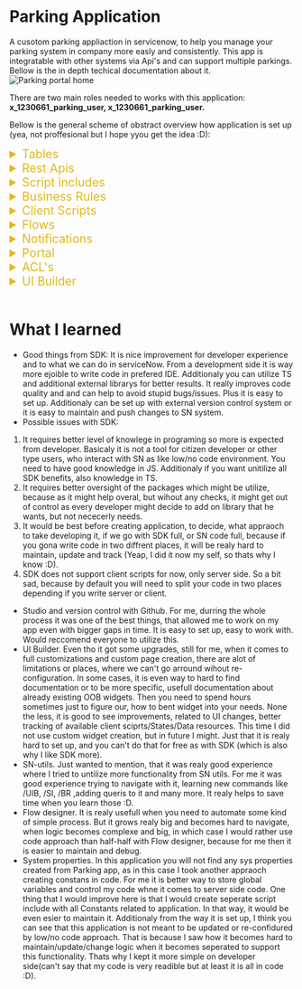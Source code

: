 # Parking Application

A cusotom parking appliaction in servicenow, to help you manage your parking system in company more easly and consistently. This app is integratable with other systems via Api's and can support multiple parkings. Bellow is the in depth techical documentation about it.
![Parking portal home](https://github.com/user-attachments/assets/96363261-9005-4e27-bdbd-8c8a00388132)

There are two main roles needed to works with this application:
**x_1230661_parking_user, x_1230661_parking_user.**

Bellow is the general scheme of obstract overview how application is set up (yea, not proffesional but I hope yyou get the idea :D):

<details>
<summary style="color: #e1b91d; font-size: 21px">Tables</summary>

<h3 style="color: #3cb996">Parking Lists Tables</h3>

This table stores all parkings of the company.
These are custom fields besides

| Label            | Description                                  |
| :--------------- | :------------------------------------------- |
| `Number`         | Unique number of parking                     |
| `Name`           | **Required**. Name of parking                |
| `Location`       | **Required**. Adress of the parking          |
| `Parking places` | **Required**. Total available parking places |
| `Active`         | Status of parking                            |

<h3 style="color: #3cb996"> Parking requests table</h3>

This table stores all parkings of the company.

| Label                | Description                                                       |
| :------------------- | :---------------------------------------------------------------- |
| `Plate number`       | **Required**. Car plate number                                    |
| `Approve status`     | Status of the request                                             |
| `Requested by`       | **Required**. User who requested parking. Referemce to user table |
| `Additional details` | Additional details about request                                  |
| `Reservation date`   | Parking reservation date                                          |
| `Parking name`       | Reference to parking list table record                            |
| `Rejection reason`   | Reference to parking list table record                            |

</details>

<details>
<summary style="color: #e1b91d; font-size: 21px">Rest Apis</summary>
To interact with apis, user needs to have above mentioned roles.

<details>
<summary style="color: #2dd92d; font-size: 18px">Rest Apis For Parking Lists table</summary>

<br/>
<h3 style="color: #3cb996"> Create</h3>

Create a parking in parking list table.

```http
  Post /api/x_1230661_parking/parking_list/create
```

#### Type: Json

#### Response: Json

Request body
| Field | Type | Description |
| :-------- | :------- | :------------------------- |
|`parkingName`| `string` | **Required**. Your parking name |
|`parkingLocation`| `string` | **Required**. Your parking adress |
|`parkingSlots`| `number` | **Required**. Your total parking places |

<details>
<summary>Example request:</summary>

```javascript
{
    "parkingName": "Parking test name",
    "parkingLocation": "Los Angels, 35-255",
    "parkingSlots": 120
}
```

#### Example response:

```javascript
{
    "result": {
        "message": "New parking was created: PAR0001016!"
    }
}
```

</details>
<br/><br/>
<h3 style="color: #3cb996"> Update </h3>

Update parking on parking list table

```http
  PATCH /api/x_1230661_parking/parking_list/update/{number}
```

#### Types: Requests->Json, Response-> Json

| Parameter | Type     | Description                               |
| :-------- | :------- | :---------------------------------------- |
| `number`  | `string` | **Required**. Number of parking to update |

Request body (can be one, couple or all)
| Field | Type | Description |
| :-------- | :------- | :------------------------- |
|`parkingName`| `string` | Your parking name |
|`parkingLocation`| `string` | Your parking adress |
|`parkingSlots`| `number` | Your total parking places |
|`parkingValid`| `string` | Make active or deactivate parking. "true" or "false"|

<details>
<summary>Example request:</summary>

```javascript
api/x_1230661_parking/parking_list/update/PAR0001016

{
    "parkingSlots": 100
}
```

</details>

<details>
<summary>Example response:</summary>

```javascript
{
    "result": {
        "parkingNumber": "PAR0001016",
        "parkingName": "Parking test name",
        "parkingLocation": "Los Angels, 35-255",
        "parkingSlots": "100"
    }
}
```

</details>

<br/><br/>

<h3 style="color: #3cb996"> Read single record</h3>

Fetch data about single parking from parking list table.

```http
  GET /api/x_1230661_parking/parking_list/read/{number}
```

#### Types: Requests->Json, Response-> Json

| Parameter | Type     | Description                            |
| :-------- | :------- | :------------------------------------- |
| `number`  | `string` | **Required**. Number of parking to get |

#### Example request:

```javascript
/api/x_1230661_parking/parking_list/read/PAR0001016
```

<details>
<summary>Example response:</summary>

```javascript
{
    "result": {
        "parkingNumber": "PAR0001016",
        "parkingName": "Parking test name",
        "parkingLocation": "Los Angels, 35-255",
        "parkingSlots": "100"
    }
}
```

</details>

<br/><br/>

<h3 style="color: #3cb996"> Read parking list </h3>

Read full list of available parkings, which are active from parking list table.

- **Point for improvement:** _This end point fetches all parking that are active. If in future this list would grow, it is safe to assume that limiting the resoponse would berequired. But for now did not added it as it is a small list to be expected._
- **Point for improvement:** _Also now it feches all fields for all. Anotehr improvement would be to add query which decideds what fields to fetch. Expecialy if table data would grow. For now as it has couple fields, no issue to bring all fields._

```http
  GET /api/x_1230661_parking/parking_list/readlist
```

<details>
<summary>Example response:
</summary>

```javascript
{
    "result": [
        {
            "parkingNumber": "PAR0001003",
            "parkingName": "Kaunas parking",
            "parkingLocation": "Kaunas, lukiskiu 38-5, Lietuva",
            "parkingSlots": "15"
        },
        {
            "parkingNumber": "PAR0001008",
            "parkingName": "Klaipedos parkingas",
            "parkingLocation": "Sveciu g, 37-55",
            "parkingSlots": "15"
        },
        {
            "parkingNumber": "PAR0001016",
            "parkingName": "Parking test name",
            "parkingLocation": "Los Angels, 35-255",
            "parkingSlots": "15"
        },

    ]
}
```

</details>
</details>

<details>
<summary style="color: #2dd92d; font-size: 18px">Rest Apis For Parking requests table</summary>
<br/>
<br/>
<h3 style="color: #3cb996"> Create request</h3>

Create reservation for parking in parking requests table.

```http
  POST /api/x_1230661_parking/parking_requests/create
```

#### Types: Request -> json, response -> json

Request body
| Field | Type | Description |
| :-------- | :------- | :------------------------- |
|`requestor` | `string` | **Required**. User id for whom reservating |
|`parking` | `string` | **Required**. Number of the parking |
|`plateNumber` | `string` | **Required**. Car plate number |
|`date` | `string` | **Required**. Reservation date in yyyy-MM-dd format |

<details>
<summary>Example request:</summary>

```javascript
{
    "requestor": "test",
    "parking": "PAR0001003",
    "plateNumber": "AAA445",
    "date": "2024-07-18"
}
```

</details>

<details>
<summary>Example response:</summary>

```javascript
{
    "result": {
        "message": "New parking request created: PREQ0001205."
    }
}
```

</details>

<br/><br/>

<h3 style="color: #3cb996"> Update request</h3>

Update reservation in parking requests table.

```http
  PATCH /api/x_1230661_parking/parking_requests/update/{requestNumber}
```

| Parameter       | Type     | Description                     |
| :-------------- | :------- | :------------------------------ |
| `requestNumber` | `string` | **Required**. Number of request |

#### Types: Requests->Json, Response-> Json

Request body
| Field | Type | Description |
| :-------- | :------- | :------------------------- |
|`requestor` | `string` | User id for whom reservating |
|`parking` | `string` | Number of the parking |
|`plateNumber` | `string` | Car plate number |
|`date` | `string` | Reservation date in yyyy-MM-dd format |
|`details` | `string` | Reservation date in yyyy-MM-dd format |

<details>
<summary>Example request:</summary>

```javascript
{
    "parking": "PAR0001013",
    "plateNumber": "AAA446",
    "date": "2024-07-20"
}
```

</details>

<details>
<summary>Example response:</summary>

```javascript
{
    "result": {
        "reqNumber": "PREQ0001205",
        "requestor": "TEST",
        "parking": "Skuodo parkingas",
        "status": "Approved",
        "plateNumber": "AAA446",
        "date": "2024-07-20",
        "details": "",
        "rejection": ""
    }
}
```

</details>

<br/><br/>

<h3 style="color: #3cb996"> Read record</h3>

This api returns single request data, based on request number. By default returns all fields.

```http
  GET /api/x_1230661_parking/parking_requests/read/{requestNumber}
```

| Parameter       | Type     | Description                     |
| :-------------- | :------- | :------------------------------ |
| `requestNumber` | `string` | **Required**. Number of request |

#### Types: Requests->Json, Response-> Json

Query param:

| Query parameter | Type     | Description                                                                                           |
| :-------------- | :------- | :---------------------------------------------------------------------------------------------------- |
| `fields`        | `string` | String of fields which to return:<i>'requestor,parking,status,plateNumber,date,details,rejection'</i> |

<details>
<summary>Example request without query param: </summary>

```javascript
/api/x_1230661_parking/parking_requests/read
```

</details>

<details>
<summary>Example response:</summary>

```javascript
{
    "result": {
        "reqNumber": "PREQ0001205",
        "requestor": "TEST",
        "parking": "Skuodo parkingas",
        "status": "Approved",
        "plateNumber": "AAA446",
        "date": "2024-07-20",
        "details": "",
        "rejection": ""
    }
}
```

</details>

<details>
<summary>Example request with query param: </summary>

```javascript
/api/x_1230661_parking/parking_requests/read/PREQ0001205?fields=plateNumber,details,date
```

</details>

<details>
<summary>Example response:</summary>

```javascript
{
    "result": {
        "plateNumber": "AAA446",
        "details": "",
        "date": "2024-07-20"
    }
}
```

</details>

<br/><br/>

<h3 style="color: #3cb996"> Read list</h3>

This api returns list of requests, which are approved and are valid from current to future date. By default limit is set to 100.

```http
  GET /api/x_1230661_parking/parking_requests/readlist
```

#### Types: Requests->Json, Response-> Json

Query param:

| Query parameter | Type     | Description                                                   |
| :-------------- | :------- | :------------------------------------------------------------ |
| `request_date`  | `string` | Date in yyyy-MM-dd format, for which you want to get requests |
| `userId`        | `string` | User id of user, for which you want to get requests           |
| `parking_nr`    | `string` | Parking number for which you want to get requests             |
| `limit`         | `number` | Change default response limit                                 |

<details>
<summary>Example request without query param response: </summary>

```javascript
 "result": [
        {
            "reqNumber": "PREQ0001196",
            "requestor": "admin",
            "parking": "Kaunas parking",
            "status": "Approved",
            "plateNumber": "sss555",
            "date": "2024-07-17",
            "details": "",
            "rejection": ""
        },
        {
            "reqNumber": "PREQ0001195",
            "requestor": "admin",
            "parking": "Kaunas parking",
            "status": "Canceled",
            "plateNumber": "aaa255",
            "date": "2024-07-17",
            "details": "test",
            "rejection": ""
        }
    ]
}
```

</details>

<details>
<summary>Example request with query param: </summary>

```javascript
/api/x_1230661_parking/parking_requests/readlist?parking_nr=PAR0001004

response

{
    "result": [
        {
            "reqNumber": "PREQ0001194",
            "requestor": "admin",
            "parking": "Vilnius Parking",
            "status": "Approved",
            "plateNumber": "bbb444",
            "date": "2024-07-17",
            "details": "",
            "rejection": ""
        }
    ]
}
```

</details>

</details>

<!-- Last wrapper-->
</details>

<details>
<summary style="color: #e1b91d; font-size: 21px">Script includes</summary>

<p>There are in total 6 script includes related to Parking application. You can update them, change them, make modifications of upgrade if needed. They are not locked. Feel free to adjust to your needs. The list is bellow:</p>

| Name                                   | Description                                                         |
| :------------------------------------- | :------------------------------------------------------------------ |
| `parkingAppUtils`                      | Methods related to core UI validation and Portal Widgets.           |
| `ScriptedRestParkingErrorUtils`        | Methods related to error handling in application.                   |
| `ScriptedRestParkingValidationUtils`   | Validation methods for Parking table apis.                          |
| `ScriptedRestParkingUtils`             | Methods to handle logic after validation in api for Parking table.  |
| `ScriptedRestParkingRequestUtil`       | Validation methods for Request table apis.                          |
| `ScriptedRestParkingRequestValidation` | Methods to handle logic after validation in api for Requests table. |

</details>

<details>
<summary style="color: #e1b91d; font-size: 21px">Business Rules</summary>

<p>There is only one business rule related to this application. It's purpose is to validate data when submiting parking request before it is submited into DB form core UI. This was created using serviceNow SDK (more thoughs about SDK in summary about what I learned.) so you can update it, but you will need to fetch app into your locacl machine or you can re-do logic into inside BR.</p>

| Name                               | Description                                                                                           |
| :--------------------------------- | :---------------------------------------------------------------------------------------------------- |
| `Validate fields before submiting` | Busines rule created using SDK. Meant to validate data for request submission before submiting to DB. |

</details>

<details>
<summary style="color: #e1b91d; font-size: 21px">Client Scripts</summary>

<p>There are 3 client scripts related to Parking application. You can update them, they are not locked. Feel free to adjust them. List is bellow:</p>

| Name                          | Description                                                                      |
| :---------------------------- | :------------------------------------------------------------------------------- |
| `reservation_date validation` | Meant to validate date on change, before submiting parking request.              |
| `parking_name validation`     | Meant to validate parking selection on change, before submiting parking request. |
| `plate_number validation`     | Meant to validate plate number on change, before submiting parking request.      |

</details>

<details>
<summary style="color: #e1b91d; font-size: 21px">Flows</summary>

<p>There is one flow related to Parking application. Main purpose is to approve or reject parking request after submission, deppending if there is allready reservation or parking is full for particular day. You can adjust it change it. Runs everytime when new parking request is created.</p>

| Name                             | Description                                                       |
| :------------------------------- | :---------------------------------------------------------------- |
| `Parking app: state calculation` | Meant to automate logic with approving or rejecting reservations. |

</details>

<details>
<summary style="color: #e1b91d; font-size: 21px">Notifications</summary>
  
![email-exm](https://github.com/user-attachments/assets/4032a4bb-b812-4208-ad3d-4e8bca400929)

<p>There is a scheduled job <b>Triger parking notification daily</b> which is running daily and triggers custom <b>"x_1230661_parking.upcoming.parking</b> event every day for requests which are 1 day prior before reservation date. It trrigers then notification and sends email to requestor reminding that there is parking upcoming. You can chnage/update data/design in it. Additionaly there is parking template and layout created whre you can do changes to.</p>

| Name                                     | Description                                             |
| :--------------------------------------- | :------------------------------------------------------ |
| `Parking notification: Upcoming parking` | Meant to reming requestor that reservation is upcoming. |

</details>

<details>
<summary style="color: #e1b91d; font-size: 21px">Portal</summary>

![Parking portal home](https://github.com/user-attachments/assets/6fca1ef0-6ce2-4a9d-a857-c322c1e47287)
![Reservation widget](https://github.com/user-attachments/assets/aca0af5e-300a-401e-a597-8c0f7bd16116)
![My reservations page](https://github.com/user-attachments/assets/67ae498e-0451-48c6-bdfa-55240caf1b6c)

<p>There is custom portal created <b>Parking portal</b>. You can update it change it. Details bellow:</p>

Pages:

| Name               | Description                                                                                                                                                                                             |
| :----------------- | :------------------------------------------------------------------------------------------------------------------------------------------------------------------------------------------------------ |
| `home `            | Home page for parking portal. Suffix /parking. Can create new request, see upcoming next request, check available places by specific date or cancel upcoming next reservation.                          |
| `my_reservations ` | My reservations page where you can see your requests by filtered status. Can see only from current date. You can cancel your requests here also. Suffix /parking/id=my_reservations&sysId={user sys id} |

<p>Additionaly there is custom theme cretaed with navigation so you can control color scheme form there.</p>

Widgets:

| Name                      | Description                                         |
| :------------------------ | :-------------------------------------------------- |
| `Parking menu widget `    | Custom menu for parking portal.                     |
| `Parking app header `     | Custom header for parking portal.                   |
| `My reservations `        | Widget to show current user reservations.           |
| `parking_reservations `   | Home page widget to show next uppcoming rservation. |
| `Chek available parking ` | Home page widget to check available parkings.       |
| `requestForm `            | Form for new request modal.                         |

</details>

<details>
<summary style="color: #e1b91d; font-size: 21px">
ACL's
</summary>

<p>There are custom Acls created for this applciation. Most of these are for the in the beggining mentioned roles. Delete mostly for application admin. Also for parking list it is allowed to update for application admin. Additionaly to execute api, it is added t addtional acl. List bellow:</p>

| Name                                       |
| :----------------------------------------- |
| `x_1230661_parking_requests (create)`      |
| `x_1230661_parking_requests (read)`        |
| `x_1230661_parking_requests (write)`       |
| `x_1230661_parking_requests (delete)`      |
| `x_1230661_parking_list (delete)`          |
| `x_1230661_parking_list (read)`            |
| `x_1230661_parking_list (write)`           |
| `x_1230661_parking_list (create)`          |
| `Scripted Rest for Parking Apis (execute)` |

</details>

<details>
<summary style="color: #e1b91d; font-size: 21px">
UI Builder
</summary>

![UIB home](https://github.com/user-attachments/assets/15809fc2-5934-4858-adc4-75359f1084c1)
![UIB requests](https://github.com/user-attachments/assets/dc51262c-e066-40f5-b30c-2f152c21dde4)

<p>There are couple pages created in core UI for admin to managed Parkings and requests on them. It has rather limited options now, but it can be improved in future. You can update it. You can access it ALL - Parking Application - Parking Admin. Pages bellow:</p>

| Name                | Description                                                                                                                                                                                       |
| :------------------ | :------------------------------------------------------------------------------------------------------------------------------------------------------------------------------------------------ |
| `home `             | Suffix /parking-app/home. Can view all parkings. See they're total info. Update them.                                                                                                             |
| `parking_requests ` | Suffix /x/1230661/parking-app/parking_requests/{sysId reservation}. Can view all or filter reservations by specific date. Update data on them from list view. See avilable count for current day. |

</details>

<br/>

# What I learned

- Good things from SDK: It is nice improvement for developer experience and to what we can do in serviceNow. From a development side it is way more ejoible to write code in prefered IDE. Additionaly you can utilize TS and additional external librarys for better results. It really improves code quality and and can help to avoid stupid bugs/issues. Plus it is easy to set up. Additionaly can be set up with external version control system or it is easy to maintain and push changes to SN system.
- Possible issues with SDK:

1. It requires better level of knowlege in programing so more is expected from developer. Basicaly it is not a tool for citizen developer or other type users, who interact with SN as like low/no code environment. You need to have good knowledge in JS. Additionaly if you want unitilize all SDK benefits, also knowledge in TS.
2. It requires better oversight of the packages which might be utilize, because as it might help overal, but wihout any checks, it might get out of control as every developer might decide to add on library that he wants, but not nececerly needs.
3. It would be best before creating application, to decide, what appraoch to take developing it, if we go with SDK full, or SN code full, because if you gona write code in two diffrent places, it will be realy hard to maintain, update and track (Yeap, I did it now my self, so thats why I know :D).
4. SDK does not support client scripts for now, only server side. So a bit sad, because by default you will need to split your code in two places depending if you write server or client.

- Studio and version control with Github. For me, durring the whole process it was one of the best things, that allowed me to work on my app even with bigger gaps in time. It is easy to set up, easy to work with. Would reccomend everyone to utilize this.
- UI Builder. Even tho it got some upgrades, still for me, when it comes to full customizations and custom page creation, there are alot of limitations or places, where we can't go arround wihout re-configuration. In some cases, it is even way to hard to find documentation or to be more specific, usefull documentation about already existing OOB widgets. Then you need to spend hours sometimes just to figure our, how to bent widget into your needs. None the less, it is good to see improvements, related to UI changes, better tracking of available client sciprts/States/Data resources. This time I did not use custom widget creation, but in future I might. Just that it is realy hard to set up, and you can't do that for free as with SDK (which is also why I like SDK more).
- SN-utils. Just wanted to mention, that it was realy good experience where I tried to untilize more functionality from SN utils. For me it was good experience trying to navigate with it, learning new commands like /UIB, /SI, /BR ,adding queris to it and many more. It realy helps to save time when you learn those :D.
- Flow designer. It is realy usefull when you need to automate some kind of simple process. But it grows realy big and becomes hard to navigate, when logic becomes complexe and big, in which case I would rather use code approach than half-half with Flow designer, because for me then it is easier to maintain and debug.
- System properties. In this application you will not find any sys properties created from Parking app, as in this case I took another appraoch creating constans in code. For me it is better way to store global variables and control my code whne it comes to server side code. One thing that I would improve here is that I would create seperate script include with all Constants related to application. In that way, it would be even esier to maintain it. Additionaly from the way it is set up, I think you can see that this application is not meant to be updated or re-confidured by low/no code approach. That is because I saw how it becomes hard to maintain/update/change logic when it becomes seperated to support this functionality. Thats why I kept it more simple on developer side(can't say that my code is very readible but at least it is all in code :D).

